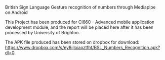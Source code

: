 British Sign Language Gesture recognition of numbers through Mediapipe on Android

This Project has been produced for CI660 - Advanced mobile application development module, and the report will be placed here after it has been processed by University of Brighton.

The APK file produced has been stored on dropbox for download:
https://www.dropbox.com/s/ey8jjloiaoztfht/BSL_Numbers_Recognition.apk?dl=0.


